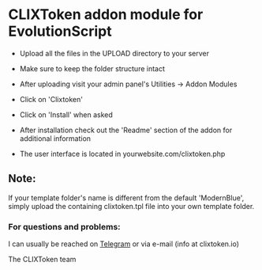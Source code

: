 # CLIXToken addon module for EvolutionScript

- Upload all the files in the UPLOAD directory to your server

- Make sure to keep the folder structure intact

- After uploading visit your admin panel's Utilities -> Addon Modules

- Click on 'Clixtoken'

- Click on 'Install' when asked

- After installation check out the 'Readme' section of the addon for additional information

- The user interface is located in yourwebsite.com/clixtoken.php

## Note:

If your template folder's name is different from the default 'ModernBlue', simply upload the containing clixtoken.tpl file into your own template folder.

### For questions and problems:

I can usually be reached on [Telegram](https://t.me/clixtoken) or via e-mail (info at clixtoken.io)

The CLIXToken team 
